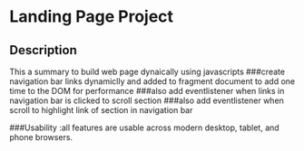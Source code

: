 # Landing Page Project



## Description

This a summary to build web page dynaically using javascripts
###create navigation bar links dynamiclly and added to fragment document to add one time to the DOM for performance
###also add eventlistener when links in navigation bar is clicked to scroll section
###also add eventlistener when scroll to highlight link of section in navigation bar 

###Usability :all features are usable across modern desktop, tablet, and phone browsers.
